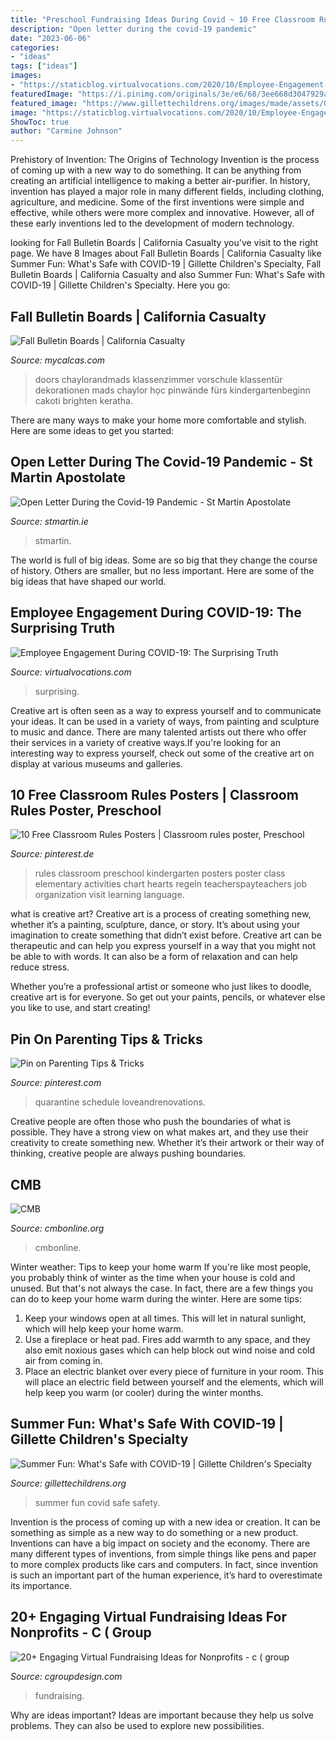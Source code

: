 ```yaml
---
title: "Preschool Fundraising Ideas During Covid ~ 10 Free Classroom Rules Posters"
description: "Open letter during the covid-19 pandemic"
date: "2023-06-06"
categories:
- "ideas"
tags: ["ideas"]
images:
- "https://staticblog.virtualvocations.com/2020/10/Employee-Engagement-During-COVID-19_-The-Surprising-Truth-1536x653.png"
featuredImage: "https://i.pinimg.com/originals/3e/e6/68/3ee668d3047929a80f9311a66568b78d.png"
featured_image: "https://www.gillettechildrens.org/images/made/assets/Gillette-Facebook-SUMMER-FUN-005_1200_630_70.jpg"
image: "https://staticblog.virtualvocations.com/2020/10/Employee-Engagement-During-COVID-19_-The-Surprising-Truth-1536x653.png"
ShowToc: true
author: "Carmine Johnson"
---
```



Prehistory of Invention: The Origins of Technology
Invention is the process of coming up with a new way to do something. It can be anything from creating an artificial intelligence to making a better air-purifier. In history, invention has played a major role in many different fields, including clothing, agriculture, and medicine. Some of the first inventions were simple and effective, while others were more complex and innovative. However, all of these early inventions led to the development of modern technology.

	

		
looking for Fall Bulletin Boards | California Casualty you've visit to the right page. We have 8 Images about Fall Bulletin Boards | California Casualty like Summer Fun: What&#039;s Safe with COVID-19 | Gillette Children&#039;s Specialty, Fall Bulletin Boards | California Casualty and also Summer Fun: What&#039;s Safe with COVID-19 | Gillette Children&#039;s Specialty. Here you go:
		
    
## Fall Bulletin Boards | California Casualty

<img loading=lazy src="https://mycalcas.com/wp-content/uploads/2020/09/99dd0fa0d3ea2be7cca0d05789c50e7e.jpg" onerror="this.onerror=null;this.src='https://tse2.mm.bing.net/th?id=OIP.Whm7I-yG69MU21C1MKSZlgHaLG&amp;pid=15.1';" alt="Fall Bulletin Boards | California Casualty">

_Source: mycalcas.com_

>doors chaylorandmads klassenzimmer vorschule klassentür dekorationen mads chaylor học pinwände fürs kindergartenbeginn cakoti brighten keratha. 

	

There are many ways to make your home more comfortable and stylish. Here are some ideas to get you started: 

    
## Open Letter During The Covid-19 Pandemic - St Martin Apostolate

<img loading=lazy src="https://www.stmartin.ie/wp-content/uploads/2020/03/Covid-19-Letter-Dear-Supporters-page-001-768x1086.jpg" onerror="this.onerror=null;this.src='https://tse2.mm.bing.net/th?id=OIP.HU2V6Kxy55eYB9iJFXSdGgHaKe&amp;pid=15.1';" alt="Open Letter During the Covid-19 Pandemic - St Martin Apostolate">

_Source: stmartin.ie_

>stmartin. 

	

The world is full of big ideas. Some are so big that they change the course of history. Others are smaller, but no less important. Here are some of the big ideas that have shaped our world.

    
## Employee Engagement During COVID-19: The Surprising Truth

<img loading=lazy src="https://staticblog.virtualvocations.com/2020/10/Employee-Engagement-During-COVID-19_-The-Surprising-Truth-1536x653.png" onerror="this.onerror=null;this.src='https://tse1.mm.bing.net/th?id=OIP.xw1yeFKlPBATUooSReE87QHaDJ&amp;pid=15.1';" alt="Employee Engagement During COVID-19: The Surprising Truth">

_Source: virtualvocations.com_

>surprising. 

	

Creative art is often seen as a way to express yourself and to communicate your ideas. It can be used in a variety of ways, from painting and sculpture to music and dance. There are many talented artists out there who offer their services in a variety of creative ways.If you're looking for an interesting way to express yourself, check out some of the creative art on display at various museums and galleries.

    
## 10 Free Classroom Rules Posters | Classroom Rules Poster, Preschool

<img loading=lazy src="https://i.pinimg.com/736x/42/c4/18/42c418b3be3265b9ec1bcea1d13a5271.jpg" onerror="this.onerror=null;this.src='https://tse2.mm.bing.net/th?id=OIP.FtbItWT0Mz1TH6cfTSs4KwHaKL&amp;pid=15.1';" alt="10 Free Classroom Rules Posters | Classroom rules poster, Preschool">

_Source: pinterest.de_

>rules classroom preschool kindergarten posters poster class elementary activities chart hearts regeln teacherspayteachers job organization visit learning language. 

	

what is creative art?
Creative art is a process of creating something new, whether it’s a painting, sculpture, dance, or story. It’s about using your imagination to create something that didn’t exist before. 
Creative art can be therapeutic and can help you express yourself in a way that you might not be able to with words. It can also be a form of relaxation and can help reduce stress. 

Whether you’re a professional artist or someone who just likes to doodle, creative art is for everyone. So get out your paints, pencils, or whatever else you like to use, and start creating!

    
## Pin On Parenting Tips &amp; Tricks

<img loading=lazy src="https://i.pinimg.com/originals/3e/e6/68/3ee668d3047929a80f9311a66568b78d.png" onerror="this.onerror=null;this.src='https://tse1.mm.bing.net/th?id=OIP.YFa4rgcAfL8uIUYDcekdXgHaLG&amp;pid=15.1';" alt="Pin on Parenting Tips &amp; Tricks">

_Source: pinterest.com_

>quarantine schedule loveandrenovations. 

	

Creative people are often those who push the boundaries of what is possible. They have a strong view on what makes art, and they use their creativity to create something new. Whether it’s their artwork or their way of thinking, creative people are always pushing boundaries.

    
## CMB

<img loading=lazy src="http://cmbonline.org/wp-content/uploads/2020/02/Valleys-Largest-Baby-Shower-2020-1200x805.jpg" onerror="this.onerror=null;this.src='https://tse3.mm.bing.net/th?id=OIP.tT5Cax58ALhi7HOyuTlKwAHaE9&amp;pid=15.1';" alt="CMB">

_Source: cmbonline.org_

>cmbonline. 

	

Winter weather: Tips to keep your home warm
If you're like most people, you probably think of winter as the time when your house is cold and unused. But that's not always the case. In fact, there are a few things you can do to keep your home warm during the winter. Here are some tips:
1) Keep your windows open at all times. This will let in natural sunlight, which will help keep your home warm.
2) Use a fireplace or heat pad. Fires add warmth to any space, and they also emit noxious gases which can help block out wind noise and cold air from coming in.
3) Place an electric blanket over every piece of furniture in your room. This will place an electric field between yourself and the elements, which will help keep you warm (or cooler) during the winter months.

    
## Summer Fun: What&#039;s Safe With COVID-19 | Gillette Children&#039;s Specialty

<img loading=lazy src="https://www.gillettechildrens.org/images/made/assets/Gillette-Facebook-SUMMER-FUN-005_1200_630_70.jpg" onerror="this.onerror=null;this.src='https://tse3.mm.bing.net/th?id=OIP.1ddkhDPCa-6OWCLqRdqvYgHaD4&amp;pid=15.1';" alt="Summer Fun: What&#039;s Safe with COVID-19 | Gillette Children&#039;s Specialty">

_Source: gillettechildrens.org_

>summer fun covid safe safety. 

	

Invention is the process of coming up with a new idea or creation. It can be something as simple as a new way to do something or a new product. Inventions can have a big impact on society and the economy. There are many different types of inventions, from simple things like pens and paper to more complex products like cars and computers. In fact, since invention is such an important part of the human experience, it’s hard to overestimate its importance.

    
## 20+ Engaging Virtual Fundraising Ideas For Nonprofits - C ( Group

<img loading=lazy src="https://cgroupdesign.com/wp-content/uploads/Virtual-Fundraising.png" onerror="this.onerror=null;this.src='https://tse2.mm.bing.net/th?id=OIP.SZk64K4_jFca879ogHGvgAHaE8&amp;pid=15.1';" alt="20+ Engaging Virtual Fundraising Ideas for Nonprofits - c ( group">

_Source: cgroupdesign.com_

>fundraising. 

	

Why are ideas important?
Ideas are important because they help us solve problems. They can also be used to explore new possibilities.


